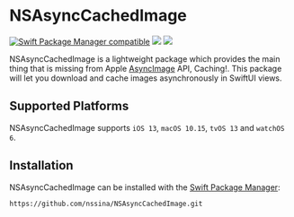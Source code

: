 # NSAsyncCachedImage

[![Swift Package Manager compatible](https://img.shields.io/badge/Swift%20Package%20Manager-compatible-success.svg)](https://github.com/apple/swift-package-manager)
[![](https://img.shields.io/endpoint?url=https%3A%2F%2Fswiftpackageindex.com%2Fapi%2Fpackages%2Fnssina%2FNSAsyncCachedImage%2Fbadge%3Ftype%3Dswift-versions)](https://swiftpackageindex.com/nssina/NSAsyncCachedImage)
[![](https://img.shields.io/endpoint?url=https%3A%2F%2Fswiftpackageindex.com%2Fapi%2Fpackages%2Fnssina%2FNSAsyncCachedImage%2Fbadge%3Ftype%3Dplatforms)](https://swiftpackageindex.com/nssina/NSAsyncCachedImage)

NSAsyncCachedImage is a lightweight package which provides the main thing that is missing from Apple [AsyncImage](https://developer.apple.com/documentation/swiftui/asyncimage) API, Caching!. This package will let you download and cache images asynchronously in SwiftUI views.

## Supported Platforms

NSAsyncCachedImage supports `iOS 13`, `macOS 10.15`, `tvOS 13` and `watchOS 6`.  

## Installation

NSAsyncCachedImage can be installed with the [Swift Package Manager](https://www.swift.org/package-manager/):

```
https://github.com/nssina/NSAsyncCachedImage.git
```
